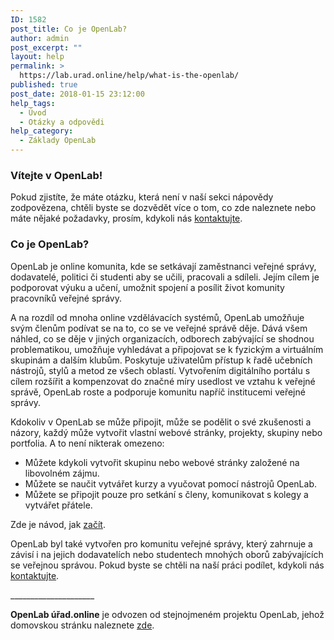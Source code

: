 ```yaml
---
ID: 1582
post_title: Co je OpenLab?
author: admin
post_excerpt: ""
layout: help
permalink: >
  https://lab.urad.online/help/what-is-the-openlab/
published: true
post_date: 2018-01-15 23:12:00
help_tags:
  - Úvod
  - Otázky a odpovědi
help_category:
  - Základy OpenLab
---
```

<h3>Vítejte v OpenLab!</h3>
Pokud zjistíte, že máte otázku, která není v naší sekci nápovědy zodpovězena, chtěli byste se dozvědět více o tom, co zde naleznete nebo máte nějaké požadavky, prosím, kdykoli nás <a href="https://lab.urad.online/support/contact-us">kontaktujte</a>.
<h3>Co je OpenLab?</h3>
OpenLab je online komunita, kde se setkávají zaměstnanci veřejné správy, dodavatelé, politici či studenti aby se učili, pracovali a sdíleli. Jejím cílem je podporovat výuku a učení, umožnit spojení a posílit život komunity pracovníků veřejné správy.

A na rozdíl od mnoha online vzdělávacích systémů, OpenLab umožňuje svým členům podívat se na to, co se ve veřejné správě děje. Dává všem náhled, co se děje v jiných organizacích, odborech zabývající se shodnou problematikou, umožňuje vyhledávat a připojovat se k fyzickým a virtuálním skupinám a dalším klubům. Poskytuje uživatelům přístup k řadě učebních nástrojů, stylů a metod ze všech oblastí. Vytvořením digitálního portálu s cílem rozšířit a kompenzovat do značné míry usedlost ve vztahu k veřejné správě, OpenLab roste a podporuje komunitu napříč institucemi veřejné správy.

Kdokoliv v OpenLab se může připojit, může se podělit o své zkušenosti a názory, každý může vytvořit vlastní webové stránky, projekty, skupiny nebo portfolia. A to není nikterak omezeno:
<ul>
 <li>Můžete kdykoli vytvořit skupinu nebo webové stránky založené na libovolném zájmu.</li>
 <li>Můžete se naučit vytvářet kurzy a vyučovat pomocí nástrojů OpenLab.</li>
 <li>Můžete se připojit pouze pro setkání s členy, komunikovat s kolegy a vytvářet přátele.</li>
</ul>
Zde je návod, jak <a href="https://lab.urad.online/help/help-category/getting-started/">začít</a>.

OpenLab byl také vytvořen pro komunitu veřejné správy, který zahrnuje a závisí i na jejich dodavatelích nebo studentech mnohých oborů zabývajících se veřejnou správou. Pokud byste se chtěli na naší práci podílet, kdykoli nás <a href="https://lab.urad.online/about/support/contact-us/">kontaktujte</a>.


<p dir = "ltr"> _____________________ </p>
<strong>OpenLab úřad.online</strong> je odvozen od stejnojmeném projektu OpenLab, jehož domovskou stránku naleznete <a href="https://openlab.citytech.cuny.edu">zde</a>.